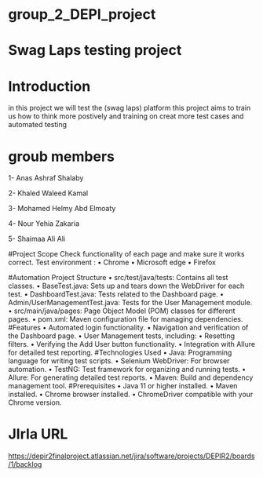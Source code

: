 # group_2_DEPI_project
# Swag Laps testing project
# Introduction
in this project we will test the (swag laps) platform this project aims to train us how to think more postively and training on creat more test cases and automated testing
# groub members
1- Anas Ashraf Shalaby

2- Khaled Waleed Kamal

3- Mohamed Helmy Abd Elmoaty

4- Nour Yehia Zakaria

5- Shaimaa Ali Ali

#Project Scope 
Check functionality of each page and make sure it works correct.
Test environment :
• Chrome
• Microsoft edge
• Firefox

#Automation Project Structure
• src/test/java/tests: Contains all test classes.
• BaseTest.java: Sets up and tears down the WebDriver for each test.
• DashboardTest.java: Tests related to the Dashboard page.
• Admin/UserManagementTest.java: Tests for the User Management module.
• src/main/java/pages: Page Object Model (POM) classes for different pages.
• pom.xml: Maven configuration file for managing dependencies.
#Features
• Automated login functionality.
• Navigation and verification of the Dashboard page.
• User Management tests, including:
• Resetting filters.
• Verifying the Add User button functionality.
• Integration with Allure for detailed test reporting.
#Technologies Used
• Java: Programming language for writing test scripts.
• Selenium WebDriver: For browser automation.
• TestNG: Test framework for organizing and running tests.
• Allure: For generating detailed test reports.
• Maven: Build and dependency management tool.
#Prerequisites
• Java 11 or higher installed.
• Maven installed.
• Chrome browser installed.
• ChromeDriver compatible with your Chrome version.

# JIrla URL
https://depir2finalproject.atlassian.net/jira/software/projects/DEPIR2/boards/1/backlog
